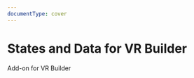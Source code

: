 ```yaml
---
documentType: cover
---
```

# States and Data for VR Builder

[//]: # (Subtitle)
Add-on for VR Builder
